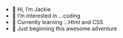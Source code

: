 - 👋 Hi, I’m Jackie
- 👀 I’m interested in ...coding 
- 🌱 Currently learning ...Html and CSS
- 💞️ Just beginning this awesome adventure 

<!---
JadeOverload/JadeOverload is a ✨ special ✨ repository because its `README.md` (this file) appears on your GitHub profile.
You can click the Preview link to take a look at your changes.
--->
